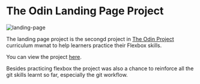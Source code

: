 # The Odin Landing Page Project

![landing-page](https://github.com/user-attachments/assets/bd2bd7af-901b-423f-9496-a27fcf4028d9)


The landing page project is the secongd project in [The Odin Project](https://www.theodinproject.com/paths/foundations/courses/foundations) curriculum mwnat to help learners practice their Flexbox skills.

You can view the project [here](https://annahcodes.github.io/odin-landing-page).

Besides practicing flexbox the project was also a chance to reinforce all the git skills learnt so far, especially the git workflow.
